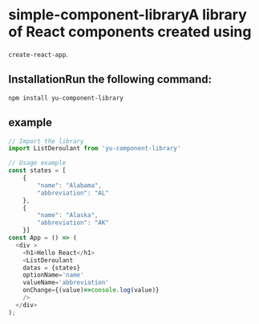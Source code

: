 # simple-component-libraryA library of React components created using 
`create-react-app`.

## InstallationRun the following command:
`npm install yu-component-library`

## example
```javascript
// Import the library
import ListDeroulant from 'yu-component-library'

// Usage example
const states = [
    {
        "name": "Alabama",
        "abbreviation": "AL"
    },
    {
        "name": "Alaska",
        "abbreviation": "AK"
    }]
const App = () => (
  <div >
    <h1>Hello React</h1>
    <ListDeroulant 
    datas = {states}
    optionName='name'
    valueName='abbreviation'
    onChange={(value)=>console.log(value)}
    />
  </div>
);

